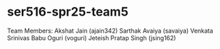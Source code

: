 # ser516-spr25-team5

Team Members:
Akshat Jain (ajain342)
Sarthak Avaiya (savaiya)
Venkata Srinivas Babu Oguri (voguri)
Jeteish Pratap Singh (jsing162)
